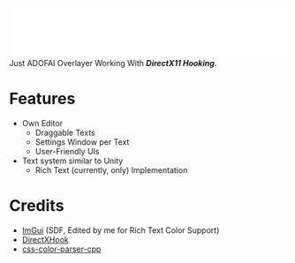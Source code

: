![logo](logo/DXOverlayer@4x.png)
Just ADOFAI Overlayer Working With ***DirectX11 Hooking.***

# Features
* Own Editor
  * Draggable Texts
  * Settings Window per Text
  * User-Friendly UIs
* Text system similar to Unity
  * Rich Text (currently, <color> only) Implementation

# Credits
- [ImGui](https://github.com/bvgastel/imgui/tree/sdf) (SDF, Edited by me for Rich Text Color Support)
- [DirectXHook](https://github.com/techiew/DirectXHook)
- [css-color-parser-cpp](https://github.com/mapbox/css-color-parser-cpp)

